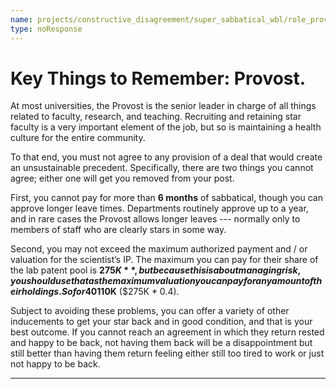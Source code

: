 ```yaml
---
name: projects/constructive_disagreement/super_sabbatical_wbl/role_provost_pep_talk.md
type: noResponse
---
```


# Key Things to Remember: Provost.

At most universities, the Provost is the senior leader in charge of all things related to faculty, research, and teaching. Recruiting and retaining star faculty is a very important element of the job, but so is maintaining a health culture for the entire community.

To that end, you must not agree to any provision of a deal that would create an unsustainable precedent. Specifically, there are two things you cannot agree; either one will get you removed from your post.

First, you cannot pay for more than **6 months** of sabbatical, though you can approve longer leave times. Departments routinely approve up to a year, and in rare cases the Provost allows longer leaves --- normally only to members of staff who are clearly stars in some way.

Second, you may not exceed the maximum authorized payment and / or valuation for the scientist’s IP. The maximum you can pay for their share of the lab patent pool is **$275K**, but because this is about managing risk, you should use that as the maximum valuation you can pay for any amount of their holdings. So for 40% of their share, you cannot pay more than **$110K** ($275K \* 0.4).

Subject to avoiding these problems, you can offer a variety of other inducements to get your star back and in good condition, and that is your best outcome. If you cannot reach an agreement in which they return rested and happy to be back, not having them back will be a disappointment but still better than having them return feeling either still too tired to work or just not happy to be back.

---
